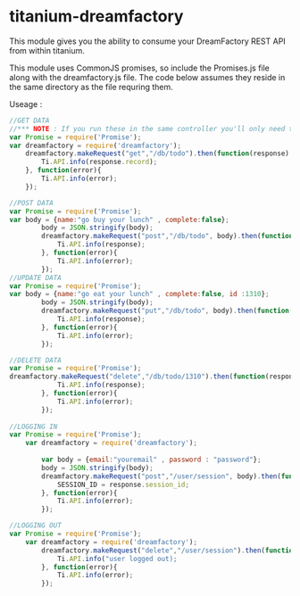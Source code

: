 titanium-dreamfactory
=====================
This module gives you the ability to consume your DreamFactory REST API from within titanium.

This module uses CommonJS promises, so include the Promises.js file along with the dreamfactory.js file.
The code below assumes they reside in the same directory as the file requring them.

Useage :

```javascript
//GET DATA
//*** NOTE : If you run these in the same controller you'll only need to do the following line once.
var Promise = require('Promise');
var dreamfactory = require('dreamfactory');
	dreamfactory.makeRequest("get","/db/todo").then(function(response) {
	    Ti.API.info(response.record);
	}, function(error){
	    Ti.API.info(error);
	});

//POST DATA
var Promise = require('Promise');
var body = {name:"go buy your lunch" , complete:false};
		body = JSON.stringify(body);
		dreamfactory.makeRequest("post","/db/todo", body).then(function(response) {
			Ti.API.info(response);
		}, function(error){
			Ti.API.info(error);
		});
//UPDATE DATA
var Promise = require('Promise');
var body = {name:"go eat your lunch" , complete:false, id :1310};
		body = JSON.stringify(body);
		dreamfactory.makeRequest("put","/db/todo", body).then(function(response) {
			Ti.API.info(response);
		}, function(error){
			Ti.API.info(error);
		});

//DELETE DATA
var Promise = require('Promise');
dreamfactory.makeRequest("delete","/db/todo/1310").then(function(response) {
			Ti.API.info(response);
		}, function(error){
			Ti.API.info(error);
		});
		
//LOGGING IN
var Promise = require('Promise');
	var dreamfactory = require('dreamfactory');
	
		var body = {email:"youremail" , password : "password"};
		body = JSON.stringify(body);
		dreamfactory.makeRequest("post","/user/session", body).then(function(response) {
			SESSION_ID = response.session_id;
		}, function(error){
			Ti.API.info(error);
		});

//LOGGING OUT
var Promise = require('Promise');
	var dreamfactory = require('dreamfactory');
		dreamfactory.makeRequest("delete","/user/session").then(function(response) {
			Ti.API.info("user logged out);
		}, function(error){
			Ti.API.info(error);
		});

```


